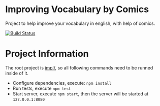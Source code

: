 Improving Vocabulary by Comics
==============================

Project to help improve your vocabulary in english, with help of comics.

[![Build Status](https://travis-ci.org/andreitognolo/improving-vocabulary.svg)](https://travis-ci.org/andreitognolo/improving-vocabulary)

Project Information
===================

The root project is [impl/](./impl), so all following commands need to be runned inside of it.

- Configure dependencies, execute: `npm install`
- Run tests, execute `npm test`
- Start server, execute `npm start`, then the server will be started at  `127.0.0.1:8080`